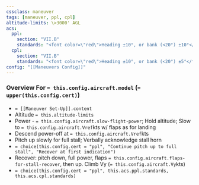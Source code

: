 ```yaml
---
cssclass: maneuver
tags: [maneuver, ppl, cpl]
altitude-limits: \>3000' AGL
acs:
  ppl: 
    section: "VII.B"
    standards: "<font color=\"red\">Heading ±10°, or bank (<20°) ±10°</font>"
  cpl:
    section: "VII.B"
    standards: "<font color=\"red\">Heading ±10°, or bank (<20°) ±5°</font>"
config: "[[Maneuvers Config]]"
---
```

### Overview For `= this.config.aircraft.model` (`= upper(this.config.cert)`)
- `= [[Maneuver Set-Up]].content`
- Altitude `= this.altitude-limits`
- Power - `= this.config.aircraft.slow-flight-power`; Hold altitude; Slow to `= this.config.aircraft.Vref`kts w/ flaps as for landing
- Descend power-off at `= this.config.aircraft.Vref`kts
- Pitch up slowly for full stall; Verbally acknowledge stall horn
- `= choice(this.config.cert = "ppl", "Continue pitch up to full stall", "Recover at first indication")`
- Recover: pitch down, full power, flaps `= this.config.aircraft.flaps-for-stall-recover`, then up. Climb Vy (`= this.config.aircraft.Vy`kts)
- `= choice(this.config.cert = "ppl", this.acs.ppl.standards, this.acs.cpl.standards)`